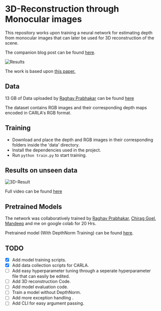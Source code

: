 # 3D-Reconstruction through Monocular images 

This repository works upon training a neural network for estimating depth from monocular images that can later be used for 3D reconstruction of the scene.

The companion blog post can be found [here](https://medium.com/@mankaran32/making-a-pseudo-lidar-with-cameras-and-deep-learning-e8f03f939c5f).

![Results](https://i.ibb.co/Ws3CFMf/image.png)

The work is based upon [this paper.](https://arxiv.org/abs/1812.11941)

## Data

13 GB of Data uploaded by [Raghav Prabhakar](https://github.com/Raghav1503)  can be found [here](https://drive.google.com/file/d/1i5Y7Nd-DaWGord9ai-ngT3cn5Pa9az6p/view?usp=sharing)

The dataset contains RGB images and their corresponding depth maps encoded in CARLA's RGB format.

## Training

- Download and place the depth and RGB images in their corresponding folders inside the 'data' directory. 
- Install the dependencies used in the project.
- Run `python train.py` to start training.

## Results on unseen data

![3D-Result](https://i.ibb.co/kKDVkKK/image.png)

Full video can be found [here](https://i.ibb.co/ZVFDym5/ezgif-6-9a8ed53179c8.gif)

## Pretrained Models
The network was collaboratively trained by [Raghav Prabhakar](https://github.com/Raghav1503), [Chirag Goel](https://github.com/chiragoel), [Mandeep](https://github.com/M-I-Dx) and me on google colab for 20 Hrs. 
 
Pretrained model (With DepthNorm Training) can be found [here](https://drive.google.com/file/d/1-LUPM8Nt8WCpYICRIBNvYPJVNDPBnCqd/view?usp=sharing).

## TODO

- [x] Add model training scripts.
- [x] Add data collection scripts for CARLA.
- [ ] Add easy hyperparameter tuning through a seperate hyperparameter file that can easily be edited.
- [ ] Add 3D reconstruction Code.
- [ ] Add model evaluation code.
- [ ] Train a model without DepthNorm.
- [ ] Add more exception handling .
- [ ] Add CLI for easy argument passing. 

